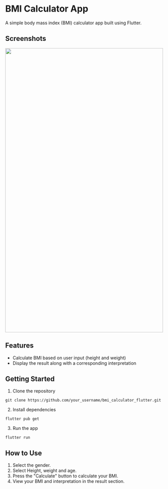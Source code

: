 # BMI Calculator App

A simple body mass index (BMI) calculator app built using Flutter.

## Screenshots

<img src="demo/bmiDemo.gif" width="500" height="900"/>


## Features

- Calculate BMI based on user input (height and weight)
- Display the result along with a corresponding interpretation

## Getting Started

1. Clone the repository

```
git clone https://github.com/your_username/bmi_calculator_flutter.git
```

2. Install dependencies

```
flutter pub get
```

3. Run the app

```
flutter run
```

## How to Use

1. Select the gender.
2. Select Height, weight and age.
3. Press the "Calculate" button to calculate your BMI.
4. View your BMI and interpretation in the result section.

